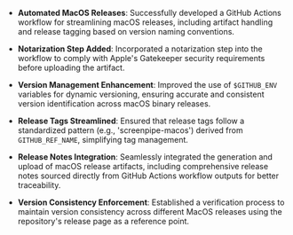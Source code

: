  - **Automated MacOS Releases**: Successfully developed a GitHub Actions workflow for streamlining macOS releases, including artifact handling and release tagging based on version naming conventions.



- **Notarization Step Added**: Incorporated a notarization step into the workflow to comply with Apple's Gatekeeper security requirements before uploading the artifact.



- **Version Management Enhancement**: Improved the use of `$GITHUB_ENV` variables for dynamic versioning, ensuring accurate and consistent version identification across macOS binary releases.



- **Release Tags Streamlined**: Ensured that release tags follow a standardized pattern (e.g., 'screenpipe-macos') derived from `GITHUB_REF_NAME`, simplifying tag management.



- **Release Notes Integration**: Seamlessly integrated the generation and upload of macOS release artifacts, including comprehensive release notes sourced directly from GitHub Actions workflow outputs for better traceability.



- **Version Consistency Enforcement**: Established a verification process to maintain version consistency across different MacOS releases using the repository's release page as a reference point.